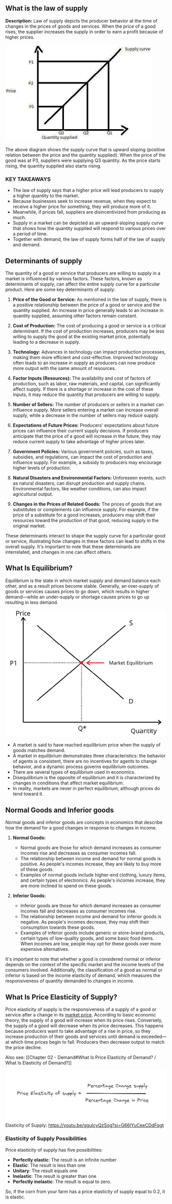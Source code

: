 ## What is the law of supply

**Description:** Law of supply depicts the producer behavior at the time of changes in the prices of goods and services. When the price of a good rises, the supplier increases the supply in order to earn a profit because of higher prices.

![](/images/supply.webp)

The above diagram shows the supply curve that is upward sloping (positive relation between the price and the quantity supplied). When the price of the good was at P3, suppliers were supplying Q3 quantity. As the price starts rising, the quantity supplied also starts rising.
### KEY TAKEAWAYS

- The law of supply says that a higher price will lead producers to supply a higher quantity to the market.
- Because businesses seek to increase revenue, when they expect to receive a higher price for something, they will produce more of it.
- Meanwhile, if prices fall, suppliers are disincentivized from producing as much.
- Supply in a market can be depicted as an upward-sloping supply curve that shows how the quantity supplied will respond to various prices over a period of time.
- Together with demand, the law of supply forms half of the law of supply and demand.
## Determinants of supply

The quantity of a good or service that producers are willing to supply in a market is influenced by various factors. These factors, known as determinants of supply, can affect the entire supply curve for a particular product. Here are some key determinants of supply:

1. **Price of the Good or Service:** As mentioned in the law of supply, there is a positive relationship between the price of a good or service and the quantity supplied. An increase in price generally leads to an increase in quantity supplied, assuming other factors remain constant.
    
2. **Cost of Production:** The cost of producing a good or service is a critical determinant. If the cost of production increases, producers may be less willing to supply the good at the existing market price, potentially leading to a decrease in supply.
    
3. **Technology:** Advances in technology can impact production processes, making them more efficient and cost-effective. Improved technology often leads to an increase in supply as producers can now produce more output with the same amount of resources.
    
4. **Factor Inputs (Resources):** The availability and cost of factors of production, such as labor, raw materials, and capital, can significantly affect supply. If there is a shortage or increase in the cost of these inputs, it may reduce the quantity that producers are willing to supply.
    
5. **Number of Sellers:** The number of producers or sellers in a market can influence supply. More sellers entering a market can increase overall supply, while a decrease in the number of sellers may reduce supply.
    
6. **Expectations of Future Prices:** Producers' expectations about future prices can influence their current supply decisions. If producers anticipate that the price of a good will increase in the future, they may reduce current supply to take advantage of higher prices later.
    
7. **Government Policies:** Various government policies, such as taxes, subsidies, and regulations, can impact the cost of production and influence supply. For example, a subsidy to producers may encourage higher levels of production.
    
8. **Natural Disasters and Environmental Factors:** Unforeseen events, such as natural disasters, can disrupt production and supply chains. Environmental factors, like weather conditions, can also impact agricultural output.
    
9. **Changes in the Prices of Related Goods:** The prices of goods that are substitutes or complements can influence supply. For example, if the price of a substitute for a good increases, producers may shift their resources toward the production of that good, reducing supply in the original market.
    
These determinants interact to shape the supply curve for a particular good or service, illustrating how changes in these factors can lead to shifts in the overall supply. It's important to note that these determinants are interrelated, and changes in one can affect others.
## What Is Equilibrium?

Equilibrium is the state in which market supply and demand balance each other, and as a result prices become stable. Generally, an over-supply of goods or services causes prices to go down, which results in higher demand—while an under-supply or shortage causes prices to go up resulting in less demand.

![](/images/Equilibrium.webp)

- A market is said to have reached equilibrium price when the supply of goods matches demand.
- A market in equilibrium demonstrates three characteristics: the behavior of agents is consistent, there are no incentives for agents to change behavior, and a dynamic process governs equilibrium outcomes.
- There are several types of equilibrium used in economics.
- Disequilibrium is the opposite of equilibrium and it is characterized by changes in conditions that affect market equilibrium.
- In reality, markets are never in perfect equilibrium, although prices do tend toward it.
## Normal Goods and Inferior goods

Normal goods and inferior goods are concepts in economics that describe how the demand for a good changes in response to changes in income.

1. **Normal Goods:**
    - Normal goods are those for which demand increases as consumer incomes rise and decreases as consumer incomes fall.
    - The relationship between income and demand for normal goods is positive. As people's incomes increase, they are likely to buy more of these goods.
    - Examples of normal goods include higher-end clothing, luxury items, and certain types of electronics. As people's incomes increase, they are more inclined to spend on these goods.

1. **Inferior Goods:**
    - Inferior goods are those for which demand increases as consumer incomes fall and decreases as consumer incomes rise.
    - The relationship between income and demand for inferior goods is negative. As people's incomes decrease, they may shift their consumption towards these goods.
    - Examples of inferior goods include generic or store-brand products, certain types of low-quality goods, and some basic food items. When incomes are low, people may opt for these goods over more expensive alternatives.

It's important to note that whether a good is considered normal or inferior depends on the context of the specific market and the income levels of the consumers involved. Additionally, the classification of a good as normal or inferior is based on the income elasticity of demand, which measures the responsiveness of quantity demanded to changes in income.
## What Is Price Elasticity of Supply?

Price elasticity of supply is the responsiveness of a supply of a good or service after a change in its [market price](https://www.investopedia.com/terms/m/market-price.asp). According to basic economic theory, the supply of a good will increase when its price rises. Conversely, the supply of a good will decrease when its price decreases. This happens because producers want to take advantage of a rise in price, so they increase production of their goods and services until demand is exceeded—at which time prices begin to fall. Producers then decrease output to match the price decline.

Also see: [[Chapter 02 - Demand#What Is Price Elasticity of Demand? / What Is Elasticity of Demand?]]

![](/images/elasticity-supply.png)
Elasticity of Supply: https://youtu.be/gguIcyQzSog?si=G66IYuCeeCDdFqgt
### Elasticity of Supply Possibilities

Price elasticity of supply has five possibilities:

- **Perfectly elastic**: The result is an infinite number
- **Elastic**: The result is less than one
- **Unitary**: The result equals one
- **Inelastic**: The result is greater than one
- **Perfectly inelastic**: The result is equal to zero.

So, if the corn from your farm has a price elasticity of supply equal to 0.2, it is elastic.